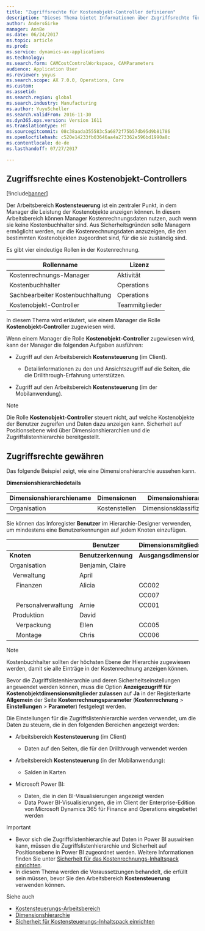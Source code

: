```yaml
---
title: "Zugriffsrechte für Kostenobjekt-Controller definieren"
description: "Dieses Thema bietet Informationen über Zugriffsrechte für Kostenobjekt-Controller."
author: AndersGirke
manager: AnnBe
ms.date: 06/24/2017
ms.topic: article
ms.prod: 
ms.service: dynamics-ax-applications
ms.technology: 
ms.search.form: CAMCostControlWorkspace, CAMParameters
audience: Application User
ms.reviewer: yuyus
ms.search.scope: AX 7.0.0, Operations, Core
ms.custom: 
ms.assetid: 
ms.search.region: global
ms.search.industry: Manufacturing
ms.author: YuyuScheller
ms.search.validFrom: 2016-11-30
ms.dyn365.ops.version: Version 1611
ms.translationtype: HT
ms.sourcegitcommit: 08c38aada355583c5a6872f75b57db95d9b81786
ms.openlocfilehash: c520e14233fb03646aa4a273362e596bd1990a8c
ms.contentlocale: de-de
ms.lasthandoff: 07/27/2017

---
```


## <a name="access-rights-of-a-cost-object-controller"></a>Zugriffsrechte eines Kostenobjekt-Controllers

[!include[banner](../includes/banner.md)]

Der Arbeitsbereich **Kostensteuerung** ist ein zentraler Punkt, in dem Manager die Leistung der Kostenobjekte anzeigen können. In diesem Arbeitsbereich können Manager Kostenrechnungsdaten nutzen, auch wenn sie keine Kostenbuchhalter sind. Aus Sicherheitsgründen solle Managern ermöglicht werden, nur die Kostenrechnungsdaten anzuzeigen, die den bestimmten Kostenobjekten zugeordnet sind, für die sie zuständig sind.

Es gibt vier eindeutige Rollen in der Kostenrechnung.

| Rollenname               | Lizenz      |
|-------------------------|--------------|
| Kostenrechnungs-Manager | Aktivität     |
| Kostenbuchhalter         | Operations   |
| Sachbearbeiter Kostenbuchhaltung   | Operations   |
| Kostenobjekt-Controller  | Teammitglieder |

In diesem Thema wird erläutert, wie einem Manager die Rolle **Kostenobjekt-Controller** zugewiesen wird.

Wenn einem Manager die Rolle **Kostenobjekt-Controller** zugewiesen wird, kann der Manager die folgenden Aufgaben ausführen:

- Zugriff auf den Arbeitsbereich **Kostensteuerung** (im Client).

    - Detailinformationen zu den und Ansichtszugriff auf die Seiten, die die Drillthrough-Erfahrung unterstützen.

- Zugriff auf den Arbeitsbereich **Kostensteuerung** (im der Mobilanwendung).

> [!NOTE]
> Die Rolle **Kostenobjekt-Controller** steuert nicht, auf welche Kostenobjekte der Benutzer zugreifen und Daten dazu anzeigen kann. Sicherheit auf Positionsebene wird über Dimensionshierarchien und die Zugriffslistenhierarchie bereitgestellt.

## <a name="grant-access-rights"></a>Zugriffsrechte gewähren
Das folgende Beispiel zeigt, wie eine Dimensionshierarchie aussehen kann.

**Dimensionshierarchiedetails**

| Dimensionshierarchiename | Dimensionen    | Dimensionshierarchie-Typname      | Zugriffslistenhierarchie |
|--------------------------|--------------|------------------------------------|-----------------------|
| Organisation             | Kostenstellen | Dimensionsklassifizierungshierarchie | **Ja**               |

Sie können das Inforegister **Benutzer** im Hierarchie-Designer verwenden, um mindestens eine Benutzerkennungen auf jedem Knoten einzufügen.

|                                   | Benutzer            | Dimensionsmitgliedsbereiche   |                         |
|-----------------------------------|------------------|---------------------------|-------------------------|
| **Knoten**                         | **Benutzerkennung**      | **Ausgangsdimensionsmitglied** | **Zieldimensionsmitglied** |
| Organisation                      | Benjamin, Claire |                           |                         |
| &nbsp;&nbsp;Verwaltung                 | April            |                           |                         |
| &nbsp;&nbsp;&nbsp;&nbsp;Finanzen   | Alicia           | CC002                     | CC003                   |
|                                   |                  | CC007                     | CC007                   |
| &nbsp;&nbsp;&nbsp;&nbsp;Personalverwaltung        | Arnie            | CC001                     | CC001                   |
| &nbsp;&nbsp;Produktion            | David            |                           |                         |
| &nbsp;&nbsp;&nbsp;&nbsp;Verpackung | Ellen            | CC005                     | CC005                   |
| &nbsp;&nbsp;&nbsp;&nbsp;Montage  | Chris            | CC006                     | CC006                   |

> [!NOTE]
> Kostenbuchhalter sollten der höchsten Ebene der Hierarchie zugewiesen werden, damit sie alle Einträge in der Kostenrechnung anzeigen können.

Bevor die Zugriffslistenhierarchie und deren Sicherheitseinstellungen angewendet werden können, muss die Option **Anzeigezugriff für Kostenobjektdimensionsmitglieder zulassen** auf **Ja** in der Registerkarte **Allgemein** der Seite **Kostenrechnungsparameter** (**Kostenrechnung** > **Einstellungen** > **Parameter**) festgelegt werden.

Die Einstellungen für die Zugriffslistenhierarchie werden verwendet, um die Daten zu steuern, die in den folgenden Bereichen angezeigt werden:

- Arbeitsbereich **Kostensteuerung** (im Client)

    - Daten auf den Seiten, die für den Drillthrough verwendet werden

- Arbeitsbereich **Kostensteuerung** (in der Mobilanwendung):

    - Salden in Karten

- Microsoft Power BI:

    - Daten, die in den BI-Visualisierungen angezeigt werden
    - Data Power BI-Visualisierungen, die im Client der Enterprise-Edition von Microsoft Dynamics 365 für Finance and Operations eingebettet werden

> [!IMPORTANT]
> - Bevor sich die Zugriffslistenhierarchie auf Daten in Power BI auswirken kann, müssen die Zugriffslistenhierarchie und Sicherheit auf Positionsebene in Power BI zugeordnet werden. Weitere Informationen finden Sie unter [Sicherheit für das Kostenrechnungs-Inhaltspack einrichten](/dynamics365/unified-operations/dev-itpro/analytics/setup-security-cost-accounting-content-pack).
> - In diesem Thema werden die Voraussetzungen behandelt, die erfüllt sein müssen, bevor Sie den Arbeitsbereich **Kostensteuerung** verwenden können.

Siehe auch

- [Kostensteuerungs-Arbeitsbereich](cost-control-workspace.md)
- [Dimensionshierarchie](dimension-hierarchy.md)
- [Sicherheit für Kostensteuerungs-Inhaltspack einrichten](/dynamics365/unified-operations/dev-itpro/analytics/setup-security-cost-accounting-content-pack)

